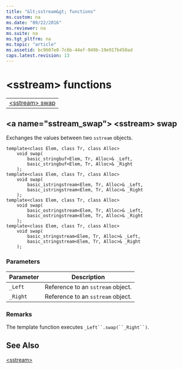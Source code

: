 ```yaml
---
title: "&lt;sstream&gt; functions"
ms.custom: na
ms.date: "09/22/2016"
ms.reviewer: na
ms.suite: na
ms.tgt_pltfrm: na
ms.topic: "article"
ms.assetid: bc9607e8-7c6b-44ef-949b-19e917b450ad
caps.latest.revision: 13
---
```

# &lt;sstream&gt; functions
||  
|-|  
|[&lt;sstream&gt; swap](#sstream_swap)|  
  
##  \<a name="sstream_swap"></a>  &lt;sstream&gt; swap  
 Exchanges the values between two `sstream` objects.  
  
```  
template<class Elem, class Tr, class Alloc>  
    void swap(  
        basic_stringbuf<Elem, Tr, Alloc>& _Left,  
        basic_stringbuf<Elem, Tr, Alloc>& _Right  
    );  
template<class Elem, class Tr, class Alloc>  
    void swap(  
        basic_istringstream<Elem, Tr, Alloc>& _Left,  
        basic_istringstream<Elem, Tr, Alloc>& _Right  
    );  
template<class Elem, class Tr, class Alloc>  
    void swap(  
        basic_ostringstream<Elem, Tr, Alloc>& _Left,  
        basic_ostringstream<Elem, Tr, Alloc>& _Right  
    );  
template<class Elem, class Tr, class Alloc>  
    void swap(  
        basic_stringstream<Elem, Tr, Alloc>& _Left,  
        basic_stringstream<Elem, Tr, Alloc>& _Right  
    );  
```  
  
### Parameters  
  
|Parameter|Description|  
|---------------|-----------------|  
|`_Left`|Reference to an `sstream` object.|  
|`_Right`|Reference to an `sstream` object.|  
  
### Remarks  
 The template function executes `_Left``.swap(``_Right``)`.  
  
## See Also  
 [&lt;sstream&gt;](../vs140/-sstream-.md)